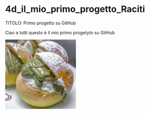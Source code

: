 # 4d_il_mio_primo_progetto_Raciti

TITOLO:   Primo progetto su GitHub

Ciao a tutti questo è il mio primo progetyto su GitHub

<img src="https://github.com/racitifilippo/4d_il_mio_primo_progetto_Raciti/blob/main/1.jpg">

